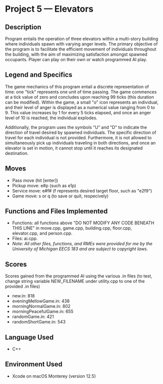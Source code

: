 # Project 5 — Elevators
## Description
Program entails the operation of three elevators within a multi-story building where individuals spawn with varying anger levels. The primary objective of the program is to facilitate the efficient movement of individuals throughout the building, with the aim of maximizing satisfaction amongst spawned occupants. Player can play on their own or watch programmed AI play.

## Legend and Specifics
The game mechanics of this program entail a discrete representation of time: one "tick" represents one unit of time passing. The game commences at a tick value of zero and concludes upon reaching 99 ticks (this duration can be modified). Within the game, a small "o" icon represents an individual, and their level of anger is displayed as a numerical value ranging from 0 to 9. This value increases by 1 for every 5 ticks elapsed, and once an anger level of 10 is reached, the individual explodes.

Additionally, the program uses the symbols "U" and "D" to indicate the direction of travel desired by spawned individuals. The specific direction of travel for each individual is not provided. Furthermore, it is not allowed to simultaneously pick up individuals traveling in both directions, and once an elevator is set in motion, it cannot stop until it reaches its designated destination.

## Moves
* Pass move (hit [enter])
* Pickup move: e#p (such as e1p)
* Service move: e#f# (f represents desired target floor, such as "e2f9")
* Game move: s or q (to save or quit, respecively)

## Functions and Files Implemented
* Functions: all functions above "DO NOT MODIFY ANY CODE BENEATH THIS LINE" in move.cpp, game.cpp, building.cpp, floor.cpp, elevator.cpp, and person.cpp.
* Files: ai.cpp.
* _Note: All other files, functions, and RMEs were provided for me by the University of Michigan EECS 183 and are subject to copyright laws._

## Scores
Scores gained from the programmed AI using the various .in files (to test, change string variable NEW_FILENAME under utility.cpp to one of the provided .in files)
* new.in: 818
* eveningMellowGame.in: 438
* morningNormalGame.in: 802
* morningPeacefulGame.in: 655
* randomGame.in: 421
* randomShortGame.in: 543

## Language Used
* C++

## Environment Used
* Xcode on macOS Monterey (version 12.5)
